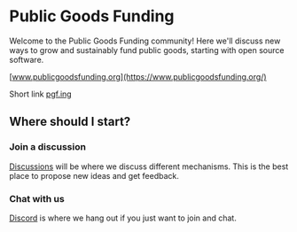 # Public Goods Funding

Welcome to the Public Goods Funding community! Here we'll discuss new ways to grow and sustainably fund public goods, starting with open source software.

[www.publicgoodsfunding.org](https://www.publicgoodsfunding.org/)

Short link [pgf.ing](https://pgf.ing)

## Where should I start?

### Join a discussion

[Discussions](https://github.com/publicgoodsfunding/pgf/discussions) will be where we discuss different mechanisms. This is the best place to propose new ideas and get feedback.

### Chat with us

[Discord](https://discord.gg/AREhbUwGHF) is where we hang out if you just want to join and chat.
